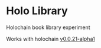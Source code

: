 # Holo Library
Holochain book library experiment

Works with holochain [v0.0.21-alpha1](https://github.com/holochain/holochain-rust/releases/tag/v0.0.21-alpha1)
